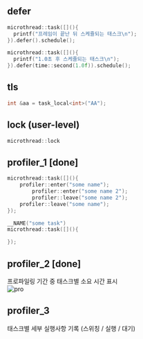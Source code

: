 defer
----
```C++
microthread::task([](){
  printf("프레임이 끝난 뒤 스케쥴되는 태스크\n");
}).defer().schedule();

microthread::task([](){
  printf("1.0초 후 스케쥴되는 태스크\n");
}).defer(time::second(1.0f)).schedule();
```

tls
----
```C++
int &aa = task_local<int>("AA");
```

lock (user-level)
----
```C++
microthread::lock
```

profiler_1 __[done]__
----
```C++
microthread::task([](){
	profiler::enter("some name");
		profiler::enter("some name 2");
		profiler::leave("some name 2");
	profiler::leave("some name");
});
```
```C++
__NAME("some task")
microthread::task([](){

});
```

profiler_2 __[done]__
----
프로파일링 기간 중 태스크별 소요 시간 표시
<br>
![pro](../imgs/profiling.PNG)<br>

profiler_3
----
태스크별 세부 실행사항 기록
(스위칭 / 실행 / 대기)
